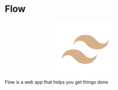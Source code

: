 # Flow
<div align="center"><img src="public/images/logo.png" alt="logo"></div>
Flow is a web app that helps you get things done.
